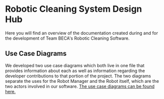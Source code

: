 # Robotic Cleaning System Design Hub
Here you will find an overview of the documentation created during and for the development of Team BECA's Robotic Cleaning Software.



## Use Case Diagrams
We developed two use case diagrams which both live in one file that provides information about each as well as information regarding the developer contributions to that portion of the project. The two diagrams separate the uses for the Robot Manager and the Robot itself, which are the two actors involved in our software. [The use case diagrams can be found here.](use_cases/usecases.md)